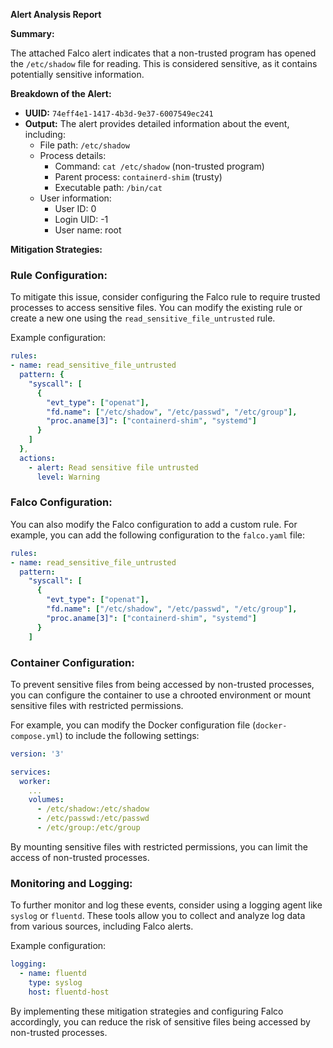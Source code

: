 **Alert Analysis Report**

**Summary:**

The attached Falco alert indicates that a non-trusted program has opened the `/etc/shadow` file for reading. This is considered sensitive, as it contains potentially sensitive information.

**Breakdown of the Alert:**

*   **UUID:** `74eff4e1-1417-4b3d-9e37-6007549ec241`
*   **Output:** The alert provides detailed information about the event, including:
    *   File path: `/etc/shadow`
    *   Process details:
        +   Command: `cat /etc/shadow` (non-trusted program)
        +   Parent process: `containerd-shim` (trusty)
        +   Executable path: `/bin/cat`
    *   User information:
        +   User ID: 0
        +   Login UID: -1
        +   User name: root

**Mitigation Strategies:**

### Rule Configuration:

To mitigate this issue, consider configuring the Falco rule to require trusted processes to access sensitive files. You can modify the existing rule or create a new one using the `read_sensitive_file_untrusted` rule.

Example configuration:

```yml
rules:
- name: read_sensitive_file_untrusted
  pattern: {
    "syscall": [
      {
        "evt_type": ["openat"],
        "fd.name": ["/etc/shadow", "/etc/passwd", "/etc/group"],
        "proc.aname[3]": ["containerd-shim", "systemd"]
      }
    ]
  },
  actions:
    - alert: Read sensitive file untrusted
      level: Warning
```

### Falco Configuration:

You can also modify the Falco configuration to add a custom rule. For example, you can add the following configuration to the `falco.yaml` file:

```yml
rules:
- name: read_sensitive_file_untrusted
  pattern:
    "syscall": [
      {
        "evt_type": ["openat"],
        "fd.name": ["/etc/shadow", "/etc/passwd", "/etc/group"],
        "proc.aname[3]": ["containerd-shim", "systemd"]
      }
    ]
```

### Container Configuration:

To prevent sensitive files from being accessed by non-trusted processes, you can configure the container to use a chrooted environment or mount sensitive files with restricted permissions.

For example, you can modify the Docker configuration file (`docker-compose.yml`) to include the following settings:

```yml
version: '3'

services:
  worker:
    ...
    volumes:
      - /etc/shadow:/etc/shadow
      - /etc/passwd:/etc/passwd
      - /etc/group:/etc/group
```

By mounting sensitive files with restricted permissions, you can limit the access of non-trusted processes.

### Monitoring and Logging:

To further monitor and log these events, consider using a logging agent like `syslog` or `fluentd`. These tools allow you to collect and analyze log data from various sources, including Falco alerts.

Example configuration:

```yml
logging:
  - name: fluentd
    type: syslog
    host: fluentd-host
```

By implementing these mitigation strategies and configuring Falco accordingly, you can reduce the risk of sensitive files being accessed by non-trusted processes.